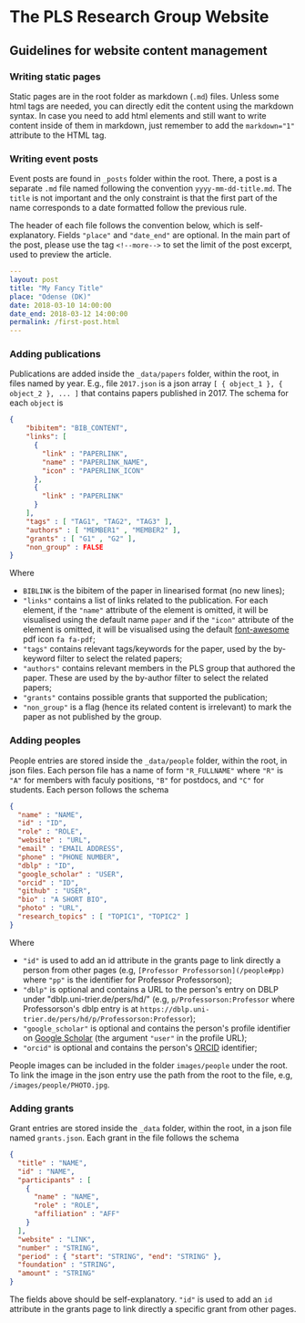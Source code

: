 # The PLS Research Group Website

## Guidelines for website content management

### Writing static pages

Static pages are in the root folder as markdown (`.md`) files. Unless some html
tags are needed, you can directly edit the content using the markdown syntax.
In case you need to add html elements and still want to write content inside of them in markdown, just remember to add the `markdown="1"` attribute to the 
HTML tag.

### Writing event posts

Event posts are found in `_posts` folder within the root. There, a post is a separate `.md` file named following the convention `yyyy-mm-dd-title.md`. The `title` is not important and the only constraint is that the first part of the name corresponds to a date formatted follow the previous rule.

The header of each file follows the convention below, which is self-explanatory. Fields `"place"` and `"date_end"` are optional. In the main part of the post, please use the tag `<!--more-->` to set the limit of the post excerpt, used to preview the article.

```yaml
---
layout: post
title: "My Fancy Title"
place: "Odense (DK)"
date: 2018-03-10 14:00:00
date_end: 2018-03-12 14:00:00
permalink: /first-post.html
---
```

### Adding publications

Publications are added inside the `_data/papers` folder, within the root, in files named by year. E.g., file `2017.json` is a json array `[ { object_1 }, { object_2 }, ... ]` that contains papers published in 2017. The schema for each `object` is

```json
{
    "bibitem": "BIB_CONTENT",
    "links": [
      { 
        "link" : "PAPERLINK", 
        "name" : "PAPERLINK_NAME",
        "icon" : "PAPERLINK_ICON" 
      }, 
      {
        "link" : "PAPERLINK"
      }
    ],
    "tags" : [ "TAG1", "TAG2", "TAG3" ],
    "authors" : [ "MEMBER1" , "MEMBER2" ],
    "grants" : [ "G1" , "G2" ],
    "non_group" : FALSE
}
```

Where 

- `BIBLINK` is the bibitem of the paper in linearised format (no new lines);
- `"links"` contains a list of links related to the publication. For each element, if the `"name"` attribute of the element is omitted, it will be visualised using the default name `paper` and if the `"icon"` attribute of the element is omitted, it will be visualised using the default [font-awesome](https://fontawesome.com/) pdf icon `fa fa-pdf`;
- `"tags"` contains relevant tags/keywords for the paper, used by the by-keyword filter to select the related papers;
- `"authors"` contains relevant members in the PLS group that authored the paper. These are used by the by-author filter to select the related papers;
- `"grants"` contains possible grants that supported the publication;
- `"non_group"` is a flag (hence its related content is irrelevant) to mark the paper as not published by the group.

### Adding peoples

People entries are stored inside the `_data/people` folder, within the root, in json files. Each person file has a name of form `"R_FULLNAME"` where `"R"` is `"A"` for members with faculy positions, `"B"` for postdocs, and `"C"` for students. Each person follows the schema

```json
{
  "name" : "NAME",
  "id" : "ID",
  "role" : "ROLE",
  "website" : "URL",
  "email" : "EMAIL ADDRESS",
  "phone" : "PHONE NUMBER",
  "dblp" : "ID",
  "google_scholar" : "USER",
  "orcid" : "ID",
  "github" : "USER",
  "bio" : "A SHORT BIO",
  "photo" : "URL",
  "research_topics" : [ "TOPIC1", "TOPIC2" ]
}
```

Where
- `"id"` is used to add an id attribute in the grants page to link directly a person from other pages (e.g, `[Professor Professorson](/people#pp)` where `"pp"` is the identifier for Professor Professorson);
- `"dblp"` is optional and contains a URL to the person's entry on DBLP under "dblp.uni-trier.de/pers/hd/" (e.g, `p/Professorson:Professor` where Professorson's dblp entry is at
`https://dblp.uni-trier.de/pers/hd/p/Professorson:Professor`);
- `"google_scholar"` is optional and contains the person's profile identifier on [Google Scholar](https://scholar.google.com) (the argument `"user"` in the profile URL);
- `"orcid"` is optional and contains the person's [ORCID](https://orcid.org/) identifier;

People images can be included in the folder `images/people` under the root. To link the image in the json entry use the path from the root to the file, e.g, `/images/people/PHOTO.jpg`.


### Adding grants

Grant entries are stored inside the `_data` folder, within the root, in a json file named `grants.json`. Each grant in the file follows the schema

```json
{
  "title" : "NAME",
  "id" : "NAME",
  "participants" : [ 
    { 
      "name" : "NAME",
      "role" : "ROLE",
      "affiliation" : "AFF" 
    }
  ],
  "website" : "LINK",
  "number" : "STRING",
  "period" : { "start": "STRING", "end": "STRING" },
  "foundation" : "STRING",
  "amount" : "STRING"
}
```
The fields above should be self-explanatory. `"id"` is used to add an `id` attribute in the grants page to link directly a specific grant from other pages.